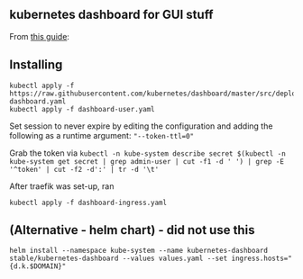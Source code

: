 ## kubernetes dashboard for GUI stuff

From [this guide](https://joshrendek.com/2018/04/kubernetes-on-bare-metal/):

## Installing

```
kubectl apply -f https://raw.githubusercontent.com/kubernetes/dashboard/master/src/deploy/recommended/kubernetes-dashboard.yaml
kubectl apply -f dashboard-user.yaml
```

Set session to never expire by editing the configuration and adding the following as a runtime argument: `"--token-ttl=0"`

Grab the token via `kubectl -n kube-system describe secret $(kubectl -n kube-system get secret | grep admin-user | cut -f1 -d ' ') | grep -E '^token' | cut -f2 -d':' | tr -d '\t'`

After traefik was set-up, ran 

```
kubectl apply -f dashboard-ingress.yaml
```


## (Alternative - helm chart) - did not use this

```
helm install --namespace kube-system --name kubernetes-dashboard stable/kubernetes-dashboard --values values.yaml --set ingress.hosts="{d.k.$DOMAIN}"
```